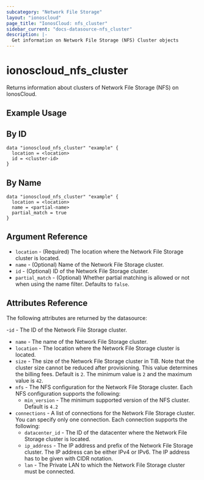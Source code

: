 ```yaml
---
subcategory: "Network File Storage"
layout: "ionoscloud"
page_title: "IonosCloud: nfs_cluster"
sidebar_current: "docs-datasource-nfs_cluster"
description: |-
  Get information on Network File Storage (NFS) Cluster objects
---
```


# ionoscloud_nfs_cluster

Returns information about clusters of Network File Storage (NFS) on IonosCloud.

## Example Usage

## By ID
```hcl
data "ionoscloud_nfs_cluster" "example" {
  location = <location>
  id = <cluster-id>
}
```

## By Name
```hcl
data "ionoscloud_nfs_cluster" "example" {
  location = <location>
  name = <partial-name>
  partial_match = true
}
```

## Argument Reference

* `location` - (Required) The location where the Network File Storage cluster is located.
* `name` - (Optional) Name of the Network File Storage cluster.
* `id` - (Optional) ID of the Network File Storage cluster.
* `partial_match` - (Optional) Whether partial matching is allowed or not when using the name filter. Defaults to `false`.

## Attributes Reference

The following attributes are returned by the datasource:

-`id` - The ID of the Network File Storage cluster.
- `name` - The name of the Network File Storage cluster.
- `location` - The location where the Network File Storage cluster is located.
- `size` - The size of the Network File Storage cluster in TiB. Note that the cluster size cannot be reduced after provisioning. This value determines the billing fees. Default is `2`. The minimum value is `2` and the maximum value is `42`.
- `nfs` - The NFS configuration for the Network File Storage cluster. Each NFS configuration supports the following:
    - `min_version` - The minimum supported version of the NFS cluster. Default is `4.2`
- `connections` - A list of connections for the Network File Storage cluster. You can specify only one connection. Each connection supports the following:
    - `datacenter_id` - The ID of the datacenter where the Network File Storage cluster is located.
    - `ip_address` - The IP address and prefix of the Network File Storage cluster. The IP address can be either IPv4 or IPv6. The IP address has to be given with CIDR notation.
    - `lan` - The Private LAN to which the Network File Storage cluster must be connected.
